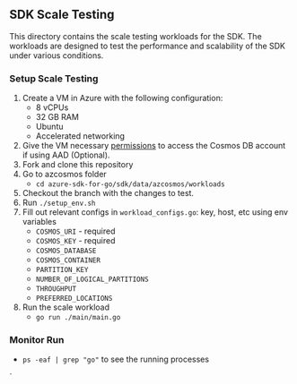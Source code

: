 ## SDK Scale Testing
This directory contains the scale testing workloads for the SDK. The workloads are designed to test the performance 
and scalability of the SDK under various conditions. 

### Setup Scale Testing
1. Create a VM in Azure with the following configuration:
   - 8 vCPUs
   - 32 GB RAM
   - Ubuntu
   - Accelerated networking
1. Give the VM necessary [permissions](https://learn.microsoft.com/azure/cosmos-db/nosql/how-to-grant-data-plane-access?tabs=built-in-definition%2Ccsharp&pivots=azure-interface-cli) to access the Cosmos DB account if using AAD (Optional). 
1. Fork and clone this repository
1. Go to azcosmos folder
   - `cd azure-sdk-for-go/sdk/data/azcosmos/workloads`
1. Checkout the branch with the changes to test. 
1. Run `./setup_env.sh`
1. Fill out relevant configs in `workload_configs.go`: key, host, etc using env variables
   - `COSMOS_URI` - required
   - `COSMOS_KEY` - required
   - `COSMOS_DATABASE` 
   - `COSMOS_CONTAINER` 
   - `PARTITION_KEY`
   - `NUMBER_OF_LOGICAL_PARTITIONS`
   - `THROUGHPUT`
   - `PREFERRED_LOCATIONS`
1. Run the scale workload
    - `go run ./main/main.go`

### Monitor Run
- `ps -eaf | grep "go"` to see the running processes

`

